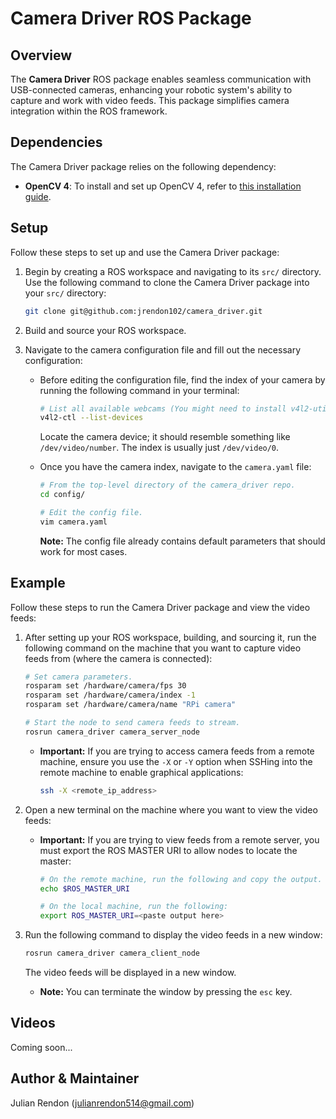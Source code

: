 # Camera Driver ROS Package

## Overview

The **Camera Driver** ROS package enables seamless communication with USB-connected cameras, enhancing your robotic system's ability to capture and work with video feeds. This package simplifies camera integration within the ROS framework.

## Dependencies

The Camera Driver package relies on the following dependency:

- **OpenCV 4**: To install and set up OpenCV 4, refer to [this installation guide](http://www.codebind.com/linux-tutorials/how-to-install-opencv-in-ubuntu-20-04-lts-for-c-c/).

## Setup

Follow these steps to set up and use the Camera Driver package:

1. Begin by creating a ROS workspace and navigating to its `src/` directory. Use the following command to clone the Camera Driver package into your `src/` directory:

    ```bash
    git clone git@github.com:jrendon102/camera_driver.git
    ```

2. Build and source your ROS workspace.

3. Navigate to the camera configuration file and fill out the necessary configuration:

    - Before editing the configuration file, find the index of your camera by running the following command in your terminal:

        ```bash
        # List all available webcams (You might need to install v4l2-utils).
        v4l2-ctl --list-devices
        ```

        Locate the camera device; it should resemble something like `/dev/video/number`. The index is usually just `/dev/video/0`.

    - Once you have the camera index, navigate to the `camera.yaml` file:

        ```bash
        # From the top-level directory of the camera_driver repo.
        cd config/

        # Edit the config file.
        vim camera.yaml
        ```

        **Note:** The config file already contains default parameters that should work for most cases.

## Example

Follow these steps to run the Camera Driver package and view the video feeds:

1. After setting up your ROS workspace, building, and sourcing it, run the following command on the machine that you want to capture video feeds from (where the camera is connected):

    ```bash
    # Set camera parameters.
    rosparam set /hardware/camera/fps 30
    rosparam set /hardware/camera/index -1
    rosparam set /hardware/camera/name "RPi camera"

    # Start the node to send camera feeds to stream.
    rosrun camera_driver camera_server_node
    ```

    - **Important:** If you are trying to access camera feeds from a remote machine, ensure you use the `-X` or `-Y` option when SSHing into the remote machine to enable graphical applications:

        ```bash
        ssh -X <remote_ip_address>
        ```

2. Open a new terminal on the machine where you want to view the video feeds:

    - **Important:** If you are trying to view feeds from a remote server, you must export the ROS MASTER URI to allow nodes to locate the master:

        ```bash
        # On the remote machine, run the following and copy the output.
        echo $ROS_MASTER_URI

        # On the local machine, run the following:
        export ROS_MASTER_URI=<paste output here>
        ```

3. Run the following command to display the video feeds in a new window:

    ```bash
    rosrun camera_driver camera_client_node
    ```

    The video feeds will be displayed in a new window.

    - **Note:** You can terminate the window by pressing the `esc` key.

## Videos

Coming soon...

## Author & Maintainer

Julian Rendon (julianrendon514@gmail.com)